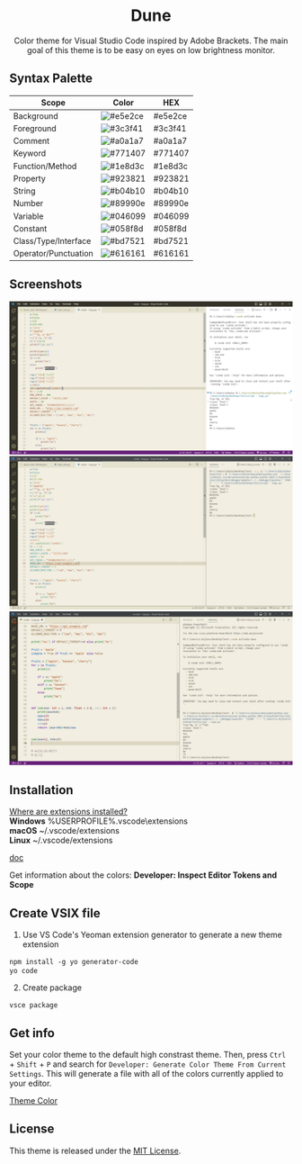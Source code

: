 <div align="center">

# Dune

Color theme for Visual Studio Code inspired by Adobe Brackets.
The main goal of this theme is to be easy on eyes on low brightness monitor.

</div>

## Syntax Palette

| Scope                | Color                                            | HEX     |
| -------------------- | ------------------------------------------------ | ------- |
| Background           | ![#e5e2ce](https://fakeimg.pl/35/e5e2ce/?text=+) | #e5e2ce |
| Foreground           | ![#3c3f41](https://fakeimg.pl/35/3c3f41/?text=+) | #3c3f41 |
| Comment              | ![#a0a1a7](https://fakeimg.pl/35/a0a1a7/?text=+) | #a0a1a7 |
| Keyword              | ![#771407](https://fakeimg.pl/35/771407/?text=+) | #771407 |
| Function/Method      | ![#1e8d3c](https://fakeimg.pl/35/1e8d3c/?text=+) | #1e8d3c |
| Property             | ![#923821](https://fakeimg.pl/35/923821/?text=+) | #923821 |
| String               | ![#b04b10](https://fakeimg.pl/35/b04b10/?text=+) | #b04b10 |
| Number               | ![#89990e](https://fakeimg.pl/35/89990e/?text=+) | #89990e |
| Variable             | ![#046099](https://fakeimg.pl/35/046099/?text=+) | #046099 |
| Constant             | ![#058f8d](https://fakeimg.pl/35/058f8d/?text=+) | #058f8d |
| Class/Type/Interface | ![#bd7521](https://fakeimg.pl/35/bd7521/?text=+) | #bd7521 |
| Operator/Punctuation | ![#616161](https://fakeimg.pl/35/616161/?text=+) | #616161 |

## Screenshots

![theme_old](screenshots/Code_2023-02-06_10-29-48.png)
![theme_new](screenshots/Code_2023-02-06_10-27-34.png)
![theme_new](screenshots/Code_2023-03-02_14-20-02.png)

## Installation
[Where are extensions installed?](https://code.visualstudio.com/docs/editor/extension-marketplace#_where-are-extensions-installed)    
**Windows** %USERPROFILE%\.vscode\extensions   
**macOS** ~/.vscode/extensions   
**Linux** ~/.vscode/extensions   

[doc](https://vscode-docs1.readthedocs.io/en/latest/getstarted/theme-color-reference/?q=panelTitle.activeBorder&check_keywords=yes&area=default)

Get information about the colors: **Developer: Inspect Editor Tokens and Scope**

## Create VSIX file

1. Use VS Code's Yeoman extension generator to generate a new theme extension
```
npm install -g yo generator-code
yo code
```
2. Create package
```
vsce package
```
## Get info

Set your color theme to the default high constrast theme. Then, press `Ctrl` + `Shift` + `P` and search for `Developer: Generate Color Theme From Current Settings`. This will generate a file with all of the colors currently applied to your editor.

[Theme Color](https://code.visualstudio.com/api/references/theme-color)

## License

This theme is released under the [MIT License](https://github.com/vislupus/Dune/blob/main/LICENSE).

